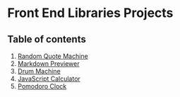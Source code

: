 # Front End Libraries Projects

## Table of contents

1. [Random Quote Machine]()
2. [Markdown Previewer]()
3. [Drum Machine]()
4. [JavaScript Calculator]()
5. [Pomodoro Clock]()

